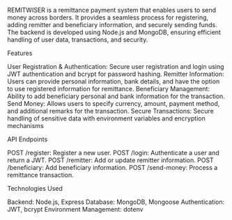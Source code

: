 REMITWISER is a remittance payment system that enables users to send money across borders. It provides a seamless process for registering, adding remitter and beneficiary information, and securely sending funds. The backend is developed using Node.js and MongoDB, ensuring efficient handling of user data, transactions, and security.

Features

User Registration & Authentication: Secure user registration and login using JWT authentication and bcrypt for password hashing.
Remitter Information: Users can provide personal information, bank details, and have the option to use registered information for remittance.
Beneficiary Management: Ability to add beneficiary personal and bank information for the transaction.
Send Money: Allows users to specify currency, amount, payment method, and additional remarks for the transaction.
Secure Transactions: Secure handling of sensitive data with environment variables and encryption mechanisms


API Endpoints

POST /register: Register a new user.
POST /login: Authenticate a user and return a JWT.
POST /remitter: Add or update remitter information.
POST /beneficiary: Add beneficiary information.
POST /send-money: Process a remittance transaction.



Technologies Used

Backend: Node.js, Express
Database: MongoDB, Mongoose
Authentication: JWT, bcrypt
Environment Management: dotenv
